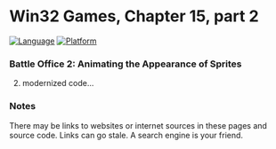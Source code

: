 # Win32 Games, Chapter 15, part 2
[![Language](https://img.shields.io/badge/Language%20-C++-blue.svg)](https://github.com/GeorgePimpleton/Win32-games/)
[![Platform](https://img.shields.io/badge/Platform%20-Win32-blue.svg)](https://github.com/GeorgePimpleton/Win32-games/)
### Battle Office 2: Animating the Appearance of Sprites
2. modernized code...

### Notes
There may be links to websites or internet sources in these pages and source code. Links can go stale. A search engine is your friend.

